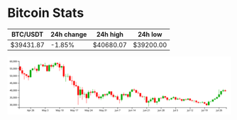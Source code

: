 # Bitcoin Stats

BTC/USDT|24h change|24h high|24h low|
|---|---|---|---|
|$39431.87|-1.85%|$40680.07|$39200.00|

<img src="./chart.svg">
